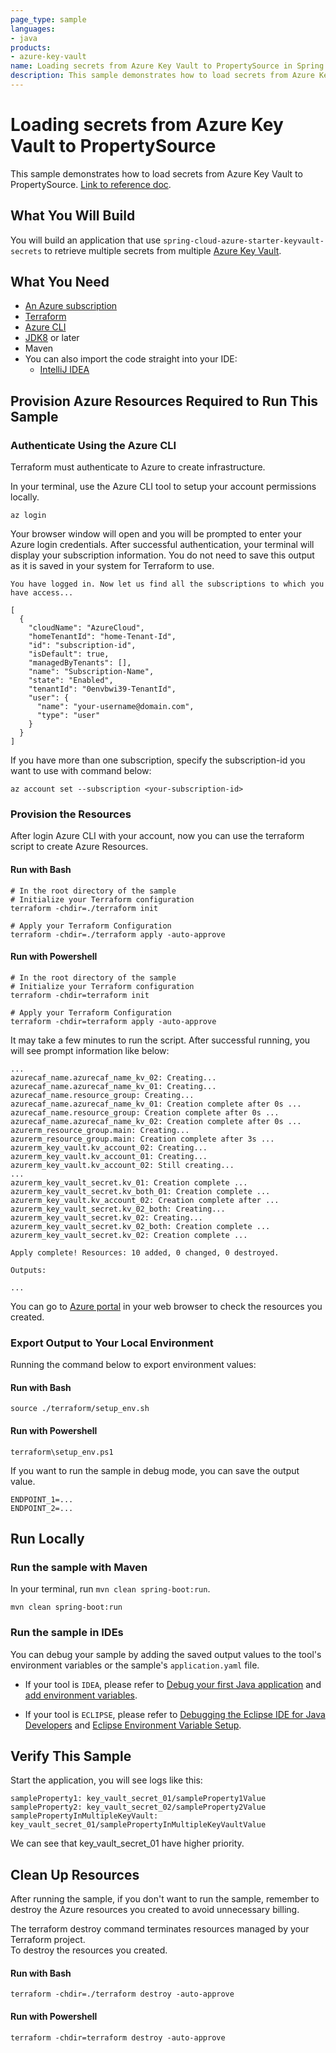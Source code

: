 ```yaml
---
page_type: sample
languages:
- java
products:
- azure-key-vault
name: Loading secrets from Azure Key Vault to PropertySource in Spring Boot application
description: This sample demonstrates how to load secrets from Azure Key Vault to PropertySource in Spring Boot application.
---
```


# Loading secrets from Azure Key Vault to PropertySource

This sample demonstrates how to load secrets from Azure Key Vault to PropertySource. [Link to reference doc](https://microsoft.github.io/spring-cloud-azure/4.2.0/reference/html/index.html).

## What You Will Build

You will build an application that use `spring-cloud-azure-starter-keyvault-secrets` to retrieve multiple secrets from multiple [Azure Key Vault](https://azure.microsoft.com/services/key-vault/).

## What You Need

- [An Azure subscription](https://azure.microsoft.com/free/)
- [Terraform](https://www.terraform.io/)
- [Azure CLI](https://docs.microsoft.com/cli/azure/install-azure-cli)
- [JDK8](https://www.oracle.com/java/technologies/downloads/) or later
- Maven
- You can also import the code straight into your IDE:
    - [IntelliJ IDEA](https://www.jetbrains.com/idea/download)

## Provision Azure Resources Required to Run This Sample

### Authenticate Using the Azure CLI
Terraform must authenticate to Azure to create infrastructure.

In your terminal, use the Azure CLI tool to setup your account permissions locally.

```shell
az login
```

Your browser window will open and you will be prompted to enter your Azure login credentials. After successful authentication, your terminal will display your subscription information. You do not need to save this output as it is saved in your system for Terraform to use.

```shell
You have logged in. Now let us find all the subscriptions to which you have access...

[
  {
    "cloudName": "AzureCloud",
    "homeTenantId": "home-Tenant-Id",
    "id": "subscription-id",
    "isDefault": true,
    "managedByTenants": [],
    "name": "Subscription-Name",
    "state": "Enabled",
    "tenantId": "0envbwi39-TenantId",
    "user": {
      "name": "your-username@domain.com",
      "type": "user"
    }
  }
]
```

If you have more than one subscription, specify the subscription-id you want to use with command below: 
```shell
az account set --subscription <your-subscription-id>
```

### Provision the Resources
After login Azure CLI with your account, now you can use the terraform script to create Azure Resources.

#### Run with Bash

```shell
# In the root directory of the sample
# Initialize your Terraform configuration
terraform -chdir=./terraform init

# Apply your Terraform Configuration
terraform -chdir=./terraform apply -auto-approve

```

#### Run with Powershell

```shell
# In the root directory of the sample
# Initialize your Terraform configuration
terraform -chdir=terraform init

# Apply your Terraform Configuration
terraform -chdir=terraform apply -auto-approve

```

It may take a few minutes to run the script. After successful running, you will see prompt information like below:

```shell
...
azurecaf_name.azurecaf_name_kv_02: Creating...
azurecaf_name.azurecaf_name_kv_01: Creating...
azurecaf_name.resource_group: Creating...
azurecaf_name.azurecaf_name_kv_01: Creation complete after 0s ...
azurecaf_name.resource_group: Creation complete after 0s ...
azurecaf_name.azurecaf_name_kv_02: Creation complete after 0s ...
azurerm_resource_group.main: Creating...
azurerm_resource_group.main: Creation complete after 3s ...
azurerm_key_vault.kv_account_02: Creating...
azurerm_key_vault.kv_account_01: Creating...
azurerm_key_vault.kv_account_02: Still creating... 
...
azurerm_key_vault_secret.kv_01: Creation complete ...
azurerm_key_vault_secret.kv_both_01: Creation complete ...
azurerm_key_vault.kv_account_02: Creation complete after ...
azurerm_key_vault_secret.kv_02_both: Creating...
azurerm_key_vault_secret.kv_02: Creating...
azurerm_key_vault_secret.kv_02_both: Creation complete ...
azurerm_key_vault_secret.kv_02: Creation complete ...

Apply complete! Resources: 10 added, 0 changed, 0 destroyed.

Outputs:

...

```

You can go to [Azure portal](https://ms.portal.azure.com/) in your web browser to check the resources you created.

### Export Output to Your Local Environment
Running the command below to export environment values:

#### Run with Bash

```shell
source ./terraform/setup_env.sh
```

#### Run with Powershell

```shell
terraform\setup_env.ps1
```

If you want to run the sample in debug mode, you can save the output value.

```shell
ENDPOINT_1=...
ENDPOINT_2=...
```

## Run Locally

### Run the sample with Maven

In your terminal, run `mvn clean spring-boot:run`.

```shell
mvn clean spring-boot:run
```

### Run the sample in IDEs

You can debug your sample by adding the saved output values to the tool's environment variables or the sample's `application.yaml` file.

* If your tool is `IDEA`, please refer to [Debug your first Java application](https://www.jetbrains.com/help/idea/debugging-your-first-java-application.html) and [add environment variables](https://www.jetbrains.com/help/objc/add-environment-variables-and-program-arguments.html#add-environment-variables).

* If your tool is `ECLIPSE`, please refer to [Debugging the Eclipse IDE for Java Developers](https://www.eclipse.org/community/eclipse_newsletter/2017/june/article1.php) and [Eclipse Environment Variable Setup](https://examples.javacodegeeks.com/desktop-java/ide/eclipse/eclipse-environment-variable-setup-example/).

## Verify This Sample

Start the application, you will see logs like this:
```text
sampleProperty1: key_vault_secret_01/sampleProperty1Value
sampleProperty2: key_vault_secret_02/sampleProperty2Value
samplePropertyInMultipleKeyVault: key_vault_secret_01/samplePropertyInMultipleKeyVaultValue
```

We can see that key_vault_secret_01 have higher priority.

## Clean Up Resources
After running the sample, if you don't want to run the sample, remember to destroy the Azure resources you created to avoid unnecessary billing.

The terraform destroy command terminates resources managed by your Terraform project.   
To destroy the resources you created.

#### Run with Bash

```shell
terraform -chdir=./terraform destroy -auto-approve
```

#### Run with Powershell

```shell
terraform -chdir=terraform destroy -auto-approve
```
